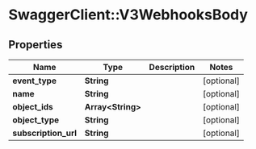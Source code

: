 # SwaggerClient::V3WebhooksBody

## Properties
Name | Type | Description | Notes
------------ | ------------- | ------------- | -------------
**event_type** | **String** |  | [optional] 
**name** | **String** |  | [optional] 
**object_ids** | **Array&lt;String&gt;** |  | [optional] 
**object_type** | **String** |  | [optional] 
**subscription_url** | **String** |  | [optional] 

